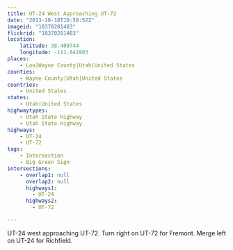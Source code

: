 ```yaml
---
title: UT-24 West Approaching UT-72
date: "2013-10-18T10:58:52Z"
imageid: "10370281483"
flickrid: "10370281483"
location:
    latitude: 38.409744
    longitude: -111.642803
places:
    - Loa|Wayne County|Utah|United States
counties:
    - Wayne County|Utah|United States
countries:
    - United States
states:
    - Utah|United States
highwaytypes:
    - Utah State Highway
    - Utah State Highway
highways:
    - UT-24
    - UT-72
tags:
    - Intersection
    - Big Green Sign
intersections:
    - overlap1: null
      overlap2: null
      highways1:
        - UT-24
      highways2:
        - UT-72

---
```

UT-24 west approaching UT-72.  Turn right on UT-72 for Fremont.  Merge left on UT-24 for Richfield.